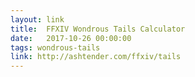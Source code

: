 ```yaml
---
layout: link
title:  FFXIV Wondrous Tails Calculator
date:   2017-10-26 00:00:00
tags: wondrous-tails
link: http://ashtender.com/ffxiv/tails
---
```


